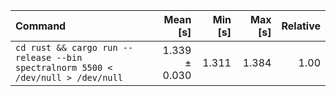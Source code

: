 | Command | Mean [s] | Min [s] | Max [s] | Relative |
|:---|---:|---:|---:|---:|
| `cd rust && cargo run --release --bin spectralnorm 5500 < /dev/null > /dev/null` | 1.339 ± 0.030 | 1.311 | 1.384 | 1.00 |
